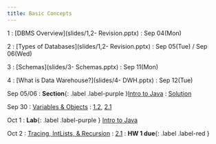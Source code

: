 ```yaml
---
title: Basic Concepts
---
```


1
: [DBMS Overview](slides/1,2- Revision.pptx)
  : Sep 04(Mon)
  
2
: [Types of Databases](slides/1,2- Revision.pptx)
  : Sep 05(Tue) / Sep 06(Wed)

3
: [Schemas](slides/3- Schemas.pptx)
  : Sep 11(Mon)

4
: [What is Data Warehouse?](slides/4- DWH.pptx)
  : Sep 12(Tue)

Sep 05/06
: **Section**{: .label .label-purple }[Intro to Java](#)
  : [Solution](#)

Sep 30
: [Variables & Objects](#)
  : [1.2](#), [2.1](#)

Oct 1
: **Lab**{: .label .label-purple } [Intro to Java](#)

Oct 2
: [Tracing, IntLists, & Recursion](#)
  : [2.1](#)
: **HW 1 due**{: .label .label-red }
